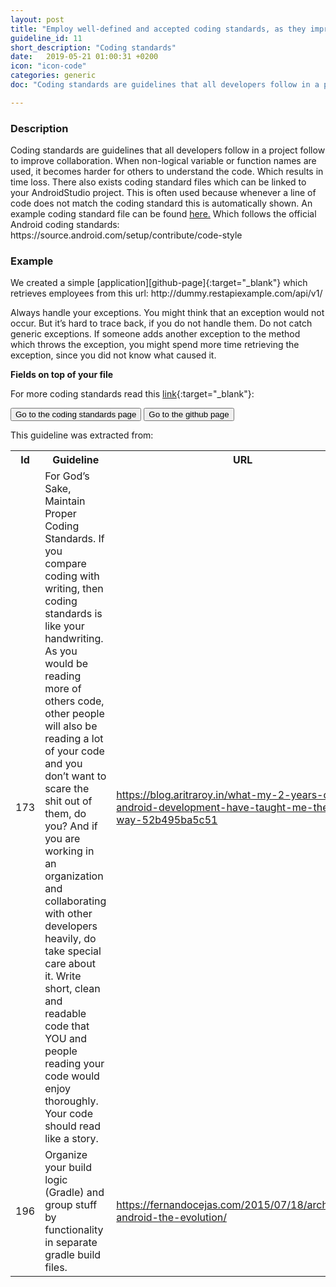 ```yaml
---
layout: post
title: "Employ well-defined and accepted coding standards, as they improve both code understandability and maintainability."
guideline_id: 11
short_description: "Coding standards"
date:   2019-05-21 01:00:31 +0200
icon: "icon-code"
categories: generic
doc: "Coding standards are guidelines that all developers follow in a project follow to improve collaboration."

---
```

<h3>Description</h3>
Coding standards are guidelines that all developers follow in a project follow to improve collaboration.
When non-logical variable or function names are used, it becomes harder for others to understand the code. 
Which results in time loss.
There also exists coding standard files which can be linked to your AndroidStudio project. 
This is often used because whenever a line of code does not match the coding standard this is automatically shown.
An example coding standard file can be found <a href="https://github.com/ustwo/android-coding-standards">here.</a>
Which follows the official Android coding standards: https://source.android.com/setup/contribute/code-style

<h3>Example</h3>
We created a simple [application][github-page]{:target="_blank"} which retrieves employees from this url: http://dummy.restapiexample.com/api/v1/

<script src="https://gist.github.com/Geertdepont/19218a422cf9fb53e02b280dcc405b7e.js"></script>

Always handle your exceptions. You might think that an exception would not occur. But it’s 
hard to trace back, if you do not handle them.
Do not catch generic exceptions. If someone adds another exception to the method which throws the exception, you might 
spend more time retrieving the exception, since you did not know what caused it.

<b>Fields on top of your file</b>
<script src="https://gist.github.com/Geertdepont/7d81c4202d16157d0bd7d0c5a90d4f5d.js"></script>

For more coding standards read this [link][coding-standards]{:target="_blank"}:

<a href="https://source.android.com/setup/contribute/code-style" target="_blank"><button type="button" class="btn btn-primary btn-icon-right">Go to the coding standards page</button></a>
<a href="https://github.com/Geertdepont/bachelor_thesis/tree/master/Bossapplication" target="_blank"><button type="button" class="btn btn-primary btn-icon-right">Go to the github page</button></a>

This guideline was extracted from:
<table id="guidelinelinks">
  <tr>
    <th>Id</th>
    <th>Guideline</th>
    <th>URL</th>
  </tr>
    <tr>
      <td>173</td>
      <td>For God’s Sake, Maintain Proper Coding Standards. If you compare coding with writing, then coding standards is like your handwriting. As you would be reading more of others code, other people will also be reading a lot of your code and you don’t want to scare the shit out of them, do you? And if you are working in an organization and collaborating with other developers heavily, do take special care about it. Write short, clean and readable code that YOU and people reading your code would enjoy thoroughly. Your code should read like a story.</td>
     <td><a href="https://blog.aritraroy.in/what-my-2-years-of-android-development-have-taught-me-the-hard-way-52b495ba5c51" target="_blank">https://blog.aritraroy.in/what-my-2-years-of-android-development-have-taught-me-the-hard-way-52b495ba5c51</a></td>
    </tr>    
    <tr>
      <td>196</td>
      <td>Organize your build logic (Gradle) and group stuff by functionality in separate gradle build files.</td>
     <td><a href="https://fernandocejas.com/2015/07/18/architecting-android-the-evolution/" target="_blank">https://fernandocejas.com/2015/07/18/architecting-android-the-evolution/</a></td>
    </tr>      
    
</table>

[github-page]: https://github.com/Geertdepont/bachelor_thesis/tree/master/Bossapplication
[coding-standards]: https://source.android.com/setup/contribute/code-style